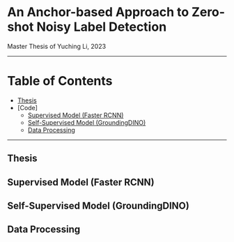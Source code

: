 # An Anchor-based Approach to Zero-shot Noisy Label Detection
Master Thesis of Yuching Li, 2023

---

# Table of Contents
- [Thesis](#thesis)
- [Code]
    - [Supervised Model (Faster RCNN)](#fasterrcnn)
    - [Self-Supervised Model (GroundingDINO)](#groundingdino)
    - [Data Processing](#dataprocessing)


<!-- 3. [Third Example](#third-example)
4. [Fourth Example](#fourth-examplehttpwwwfourthexamplecom) -->

---

## Thesis <a name="thesis"></a>

## Supervised Model (Faster RCNN) <a name="fasterrcnn"></a>

## Self-Supervised Model (GroundingDINO) <a name="groundingdino"></a>

## Data Processing <a name="dataprocessing"></a>